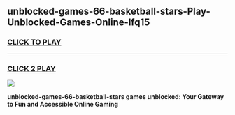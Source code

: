 
## unblocked-games-66-basketball-stars-Play-Unblocked-Games-Online-lfq15
<h3>
<a href="https://premium76.site?title=unblocked-games-66-basketball-stars&ref=25A">CLICK TO PLAY</a></h3>
<hr>

<h3>
<a href="https://premium76.site?title=unblocked-games-66-basketball-stars&ref=25A">CLICK 2 PLAY</a>
  
</h3>

<a href="https://premium76.site?title=unblocked-games-66-basketball-stars&ref=25A"><img src="https://clearcache.store/games.png"></a>


**unblocked-games-66-basketball-stars games unblocked: Your Gateway to Fun and Accessible Online Gaming**
